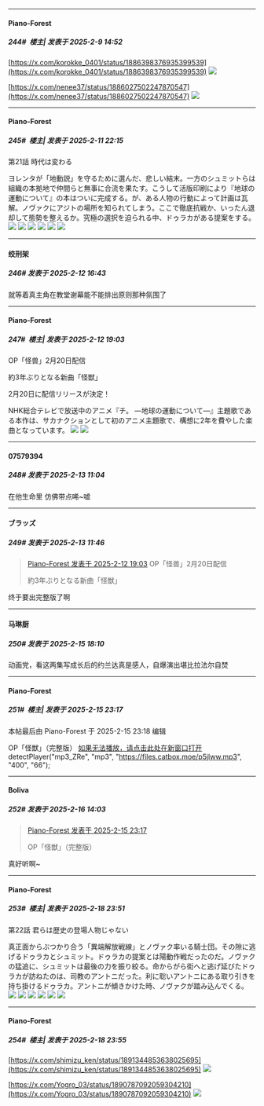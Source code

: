 ﻿
*****

####  Piano-Forest  
##### 244#         楼主| 发表于 2025-2-9 14:52

[https://x.com/korokke_0401/status/1886398376935399539](https://x.com/korokke_0401/status/1886398376935399539)
<img src="https://p.sda1.dev/21/ee100be76ed69bf541665773747c6582/20250209_145115.jpg" referrerpolicy="no-referrer">

[https://x.com/nenee37/status/1886027502247870547](https://x.com/nenee37/status/1886027502247870547)
<img src="https://p.sda1.dev/21/fb6312544d12f912781d402299c76719/20250209_145102.jpg" referrerpolicy="no-referrer">


*****

####  Piano-Forest  
##### 245#         楼主| 发表于 2025-2-11 22:15

第21話 時代は変わる

ヨレンタが「地動説」を守るために選んだ、悲しい結末。一方のシュミットらは組織の本拠地で仲間らと無事に合流を果たす。こうして活版印刷により『地球の運動について』の本はついに完成する。が、ある人物の行動によって計画は瓦解。ノヴァクにアジトの場所を知られてしまう。ここで徹底抗戦か、いったん退却して態勢を整えるか。究極の選択を迫られる中、ドゥラカがある提案をする。
<img src="https://p.sda1.dev/21/ce39f93f132e3ccf4d5ea63c225b74ef/10001.jpg" referrerpolicy="no-referrer">
<img src="https://p.sda1.dev/21/c5186d5c32daef0adba51f5b14f410e6/10002.jpg" referrerpolicy="no-referrer">
<img src="https://p.sda1.dev/21/f0519fbada131ea580e54042a91830c2/10003.jpg" referrerpolicy="no-referrer">
<img src="https://p.sda1.dev/21/87040ad2357db0d4b118054eb5b1021c/10004.jpg" referrerpolicy="no-referrer">
<img src="https://p.sda1.dev/21/fd1e7006a63bf74fdfc445457b4b3b07/10005.jpg" referrerpolicy="no-referrer">
<img src="https://p.sda1.dev/21/df2a3221f4a8cd52ae6b94e0be58fdad/10006.jpg" referrerpolicy="no-referrer">


*****

####  绞刑架  
##### 246#       发表于 2025-2-12 16:43

就等着真主角在教堂谢幕能不能排出原则那种氛围了


*****

####  Piano-Forest  
##### 247#         楼主| 发表于 2025-2-12 19:03

OP「怪兽」2月20日配信

約3年ぶりとなる新曲「怪獣」

2月20日に配信リリースが決定！

NHK総合テレビで放送中のアニメ『チ。 ―地球の運動について―』主題歌である本作は、サカナクションとして初のアニメ主題歌で、構想に2年を費やした楽曲となっています。
<img src="https://p.sda1.dev/21/cf8ad8a366d322d990fb9666ad6196f7/20250212_185824.jpg" referrerpolicy="no-referrer">
<img src="https://p.sda1.dev/21/9dbde0a015924957cd6b81cf20226a53/20250212_185828.jpg" referrerpolicy="no-referrer">


*****

####  07579394  
##### 248#       发表于 2025-2-13 11:04

在他生命里 仿佛带点唏~嘘


*****

####  ブラッズ  
##### 249#       发表于 2025-2-13 11:46

<blockquote><a href="httphttps://bbs.saraba1st.com/2b/forum.php?mod=redirect&amp;goto=findpost&amp;pid=67404749&amp;ptid=2163314" target="_blank">Piano-Forest 发表于 2025-2-12 19:03</a>
OP「怪兽」2月20日配信

約3年ぶりとなる新曲「怪獣」</blockquote>
终于要出完整版了啊


*****

####  马琳厨  
##### 250#       发表于 2025-2-15 18:10

动画党，看这两集写成长后的约兰达真是感人，自爆演出堪比拉法尔自焚


*****

####  Piano-Forest  
##### 251#         楼主| 发表于 2025-2-15 23:17

 本帖最后由 Piano-Forest 于 2025-2-15 23:18 编辑 

OP「怪獣」（完整版）
[如果无法播放，请点击此处在新窗口打开](https://files.catbox.moe/p5jlww.mp3)detectPlayer("mp3_ZRe", "mp3", "https://files.catbox.moe/p5jlww.mp3", "400", "66");


*****

####  Boliva  
##### 252#       发表于 2025-2-16 14:03

<blockquote><a href="httphttps://bbs.saraba1st.com/2b/forum.php?mod=redirect&amp;goto=findpost&amp;pid=67436034&amp;ptid=2163314" target="_blank">Piano-Forest 发表于 2025-2-15 23:17</a>

OP「怪獣」（完整版）</blockquote>
真好听啊~


*****

####  Piano-Forest  
##### 253#         楼主| 发表于 2025-2-18 23:51

第22話 君らは歴史の登場人物じゃない

真正面からぶつかり合う「異端解放戦線」とノヴァク率いる騎士団。その隙に逃げるドゥラカとシュミット。ドゥラカの提案とは陽動作戦だったのだ。ノヴァクの猛追に、シュミットは最後の力を振り絞る。命からがら街へと逃げ延びたドゥラカが訪ねたのは、司教のアントニだった。利に聡いアントニにある取り引きを持ち掛けるドゥラカ。アントニが傾きかけた時、ノヴァクが踏み込んでくる。
<img src="https://p.sda1.dev/22/0af28355d54fa656ce1620a24ba34d8f/img01.jpg" referrerpolicy="no-referrer">
<img src="https://p.sda1.dev/22/0a4385e93441d1fcbc8add324a546d59/img02.jpg" referrerpolicy="no-referrer">
<img src="https://p.sda1.dev/22/99d3e89b7ded75f261d792c384ba601e/img03.jpg" referrerpolicy="no-referrer">
<img src="https://p.sda1.dev/22/fa45416c9cdc46d26c731c9f2760a0ce/img04.jpg" referrerpolicy="no-referrer">
<img src="https://p.sda1.dev/22/9ea57c1d15c63286eeb6cfb0bced761e/img05.jpg" referrerpolicy="no-referrer">
<img src="https://p.sda1.dev/22/6dfff9fa9b8a3ee00cb4fa19ebdfdb3e/img06.jpg" referrerpolicy="no-referrer">

*****

####  Piano-Forest  
##### 254#         楼主| 发表于 2025-2-18 23:55

[https://x.com/shimizu_ken/status/1891344853638025695](https://x.com/shimizu_ken/status/1891344853638025695)
<img src="https://p.sda1.dev/22/cc2224de753883e1633d30524ff18f85/20250218_235407.jpg" referrerpolicy="no-referrer">

[https://x.com/Yogro_03/status/1890787092059304210](https://x.com/Yogro_03/status/1890787092059304210)
<img src="https://p.sda1.dev/22/e017691f2385cdbdae3232928048a444/20250218_235418.jpg" referrerpolicy="no-referrer">

